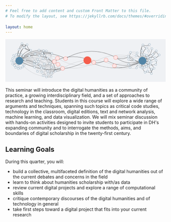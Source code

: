 ```yaml
---
# Feel free to add content and custom Front Matter to this file.
# To modify the layout, see https://jekyllrb.com/docs/themes/#overriding-theme-defaults

layout: home
---
```


![](img/sixdegrees_banner.png)

This seminar will introduce the digital humanities as a community of practice, a growing interdisciplinary field, and a set of approaches to research and teaching. Students in this course will explore a wide range of arguments and techniques, spanning such topics as critical code studies, technology in the classroom, digital editions, text and network analysis, machine learning, and data visualization. We will mix seminar discussion with hands-on activities designed to invite students to participate in DH's expanding community and to interrogate the methods, aims, and boundaries of digital scholarship in the twenty-first century.

## Learning Goals

During this quarter, you will:

- build a collective, multifaceted definition of the digital humanities out of the current debates and concerns in the field
- learn to think about humanities scholarship with/as data
- review current digital projects and explore a range of computational skills
- critique contemporary discourses of the digital humanities and of technology in general
- take first steps toward a digital project that fits into your current research

